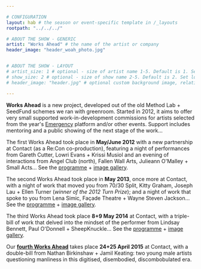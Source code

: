 ```yaml
---

# CONFIGURATION
layout: hab # the season or event-specific template in /_layouts
rootpath: "../../../"

# ABOUT THE SHOW - GENERIC
artist: "Works Ahead" # the name of the artist or company
header_image: "header_woah_photo.jpg"   


# ABOUT THE SHOW - LAYOUT
# artist_size: 1 # optional - size of artist name 1-5. Default is 1. Set longer names to lower values
# show_size: 2 # optional - size of show name 2-5. Default is 2. Set longer names to lower values
# header_image: "header.jpg" # optional custom background image, relative to current page

---
```


**Works Ahead** is a new project, developed out of the old Method Lab + SeedFund schemes we ran with greenroom. Started in 2012, it aims to offer very small supported work-in-development commissions for artists selected from the year's [Emergency](/hab/emergency) platform and/or other events. Support includes mentoring and a public showing of the next stage of the work…       
        
The first Works Ahead took place in **May/June 2012** with a new partnership at Contact (as a Re:Con co-production), featuring a night of performances from Gareth Cutter, Lowri Evans + Krissi Musiol and an evening of interactions from Angel Club (north), Fallen Wall Arts, Julieann O'Malley + Small Acts… See the [programme](/archive/2012-woah) + [image gallery](/galleries/2012-woah).        
        
The second Works Ahead took place in **May 2013**, once more at Contact, with a night of work that moved you from 70/30 Split, Kitty Graham, Joseph Lau + Ellen Turner (*winner of the 2012 Turn Prize*); and a night of work that spoke to you from Lena Simic, Façade Theatre + Wayne Steven Jackson… See the [programme](/archive/2013-worksahead) + [image gallery](/galleries/2013-woah).        
       
The third Works Ahead took place **8+9 May 2014** at Contact, with a triple-bill of work that delved into the mindset of the performer from Lindsay Bennett, Paul O'Donnell + SheepKnuckle… See the [programme](/archive/2014-worksahead) + [image gallery](/galleries/2014-woah).        
        
Our **[fourth Works Ahead](/current/2015-worksahead)** takes place **24+25 April 2015** at Contact, with a double-bill from Nathan Birkinshaw + Jamil Keating: two young male artists questioning manliness in this digitised, disembodied, discombobulated era.
